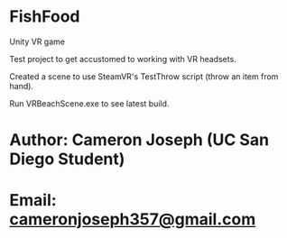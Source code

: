 # FishFood
Unity VR game

Test project to get accustomed to working with VR headsets.

Created a scene to use SteamVR's TestThrow script (throw an item from hand).

Run VRBeachScene.exe to see latest build. 

# Author: Cameron Joseph (UC San Diego Student)
# Email: cameronjoseph357@gmail.com

